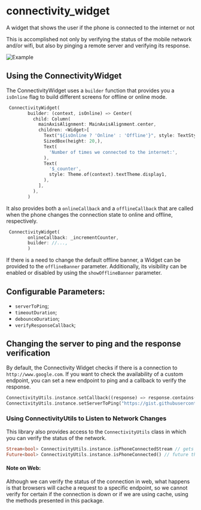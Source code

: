 # connectivity_widget

A widget that shows the user if the phone is connected to the internet or not

This is accomplished not only by verifying the status of the mobile network and/or wifi, but also by pinging a remote server and verifying its response.

![Example](https://media.giphy.com/media/KDtcncGS3YufdzkKx5/giphy.gif)

## Using the ConnectivityWidget 

The ConnectivityWidget uses a `builder` function that provides you a `isOnline` flag to build different screens for offline or online mode.

```dart
 ConnectivityWidget(
        builder: (context, isOnline) => Center(
          child: Column(
            mainAxisAlignment: MainAxisAlignment.center,
            children: <Widget>[
              Text("${isOnline ? 'Online' : 'Offline'}", style: TextStyle(fontSize: 30, color: isOnline ? Colors.green : Colors.red),),
              SizedBox(height: 20,),
              Text(
                'Number of times we connected to the internet:',
              ),
              Text(
                '$_counter',
                style: Theme.of(context).textTheme.display1,
              ),
            ],
          ),
        )
```

It also provides both a `onlineCallback` and a `offlineCallback` that are called when the phone changes the connection state to online and offline, respectively.

```dart
 ConnectivityWidget(
        onlineCallback: _incrementCounter,
        builder: //...,
        )
```

If there is a need to change the default offline banner, a Widget can be provided to the `offlineBanner` parameter. Additionally, its visibility can be enabled or disabled by using the `showOfflineBanner` parameter.

## Configurable Parameters:
- `serverToPing`;
- `timeoutDuration`;
- `debounceDuration`;
- `verifyResponseCallback`;

## Changing the server to ping and the response verification

By default, the Connectivity Widget checks if there is a connection to `http://www.google.com`. If you want to check the availability of a custom endpoint, you can set a new endpoint to ping and a callback to verify the response.

```dart
ConnectivityUtils.instance.setCallback((response) => response.contains("This is a test!"));
ConnectivityUtils.instance.setServerToPing("https://gist.githubusercontent.com/Vanethos/dccc4b4605fc5c5aa4b9153dacc7391c/raw/355ccc0e06d0f84fdbdc83f5b8106065539d9781/gistfile1.txt");
```

### Using ConnectivityUtils to Listen to Network Changes

This library also provides access to the `ConnectivityUtils` class in which you can verify the status of the network.

```dart
Stream<bool> ConnectivityUtils.instance.isPhoneConnectedStream // gets the current status of the network
Future<bool> ConnectivityUtils.instance.isPhoneConnected() // future that determines network status
```

#### Note on Web:

Although we can verify the status of the connection in web, what happens is that browsers will cache a request to a specific endpoint, so 
we cannot verify for certain if the connection is down or if we are using cache, using the methods presented in this package.

